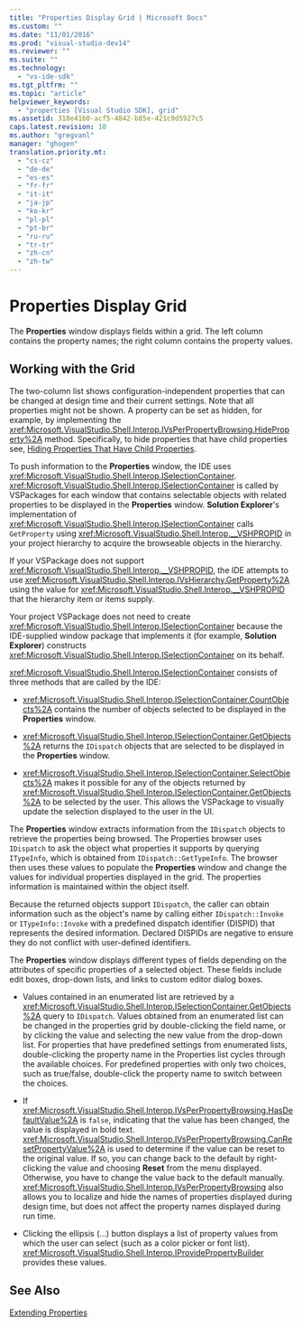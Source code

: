 ```yaml
---
title: "Properties Display Grid | Microsoft Docs"
ms.custom: ""
ms.date: "11/01/2016"
ms.prod: "visual-studio-dev14"
ms.reviewer: ""
ms.suite: ""
ms.technology: 
  - "vs-ide-sdk"
ms.tgt_pltfrm: ""
ms.topic: "article"
helpviewer_keywords: 
  - "properties [Visual Studio SDK], grid"
ms.assetid: 318e41b0-acf5-4842-b85e-421c9d5927c5
caps.latest.revision: 10
ms.author: "gregvanl"
manager: "ghogen"
translation.priority.mt: 
  - "cs-cz"
  - "de-de"
  - "es-es"
  - "fr-fr"
  - "it-it"
  - "ja-jp"
  - "ko-kr"
  - "pl-pl"
  - "pt-br"
  - "ru-ru"
  - "tr-tr"
  - "zh-cn"
  - "zh-tw"
---
```

# Properties Display Grid
The **Properties** window displays fields within a grid. The left column contains the property names; the right column contains the property values.  
  
## Working with the Grid  
 The two-column list shows configuration-independent properties that can be changed at design time and their current settings. Note that all properties might not be shown. A property can be set as hidden, for example, by implementing the <xref:Microsoft.VisualStudio.Shell.Interop.IVsPerPropertyBrowsing.HideProperty%2A> method. Specifically, to hide properties that have child properties see, [Hiding Properties That Have Child Properties](../../misc/hiding-properties-that-have-child-properties.md).  
  
 To push information to the **Properties** window, the IDE uses <xref:Microsoft.VisualStudio.Shell.Interop.ISelectionContainer>. <xref:Microsoft.VisualStudio.Shell.Interop.ISelectionContainer> is called by VSPackages for each window that contains selectable objects with related properties to be displayed in the **Properties** window. **Solution Explorer**'s implementation of <xref:Microsoft.VisualStudio.Shell.Interop.ISelectionContainer> calls `GetProperty` using <xref:Microsoft.VisualStudio.Shell.Interop.__VSHPROPID> in your project hierarchy to acquire the browseable objects in the hierarchy.  
  
 If your VSPackage does not support <xref:Microsoft.VisualStudio.Shell.Interop.__VSHPROPID>, the IDE attempts to use <xref:Microsoft.VisualStudio.Shell.Interop.IVsHierarchy.GetProperty%2A> using the value for <xref:Microsoft.VisualStudio.Shell.Interop.__VSHPROPID> that the hierarchy item or items supply.  
  
 Your project VSPackage does not need to create <xref:Microsoft.VisualStudio.Shell.Interop.ISelectionContainer> because the IDE-supplied window package that implements it (for example, **Solution Explorer**) constructs <xref:Microsoft.VisualStudio.Shell.Interop.ISelectionContainer> on its behalf.  
  
 <xref:Microsoft.VisualStudio.Shell.Interop.ISelectionContainer> consists of three methods that are called by the IDE:  
  
-   <xref:Microsoft.VisualStudio.Shell.Interop.ISelectionContainer.CountObjects%2A> contains the number of objects selected to be displayed in the **Properties** window.  
  
-   <xref:Microsoft.VisualStudio.Shell.Interop.ISelectionContainer.GetObjects%2A> returns the `IDispatch` objects that are selected to be displayed in the **Properties** window.  
  
-   <xref:Microsoft.VisualStudio.Shell.Interop.ISelectionContainer.SelectObjects%2A> makes it possible for any of the objects returned by <xref:Microsoft.VisualStudio.Shell.Interop.ISelectionContainer.GetObjects%2A> to be selected by the user. This allows the VSPackage to visually update the selection displayed to the user in the UI.  
  
 The **Properties** window extracts information from the `IDispatch` objects to retrieve the properties being browsed. The Properties browser uses `IDispatch` to ask the object what properties it supports by querying `ITypeInfo`, which is obtained from `IDispatch::GetTypeInfo`. The browser then uses these values to populate the **Properties** window and change the values for individual properties displayed in the grid. The properties information is maintained within the object itself.  
  
 Because the returned objects support `IDispatch`, the caller can obtain information such as the object's name by calling either `IDispatch::Invoke` or `ITypeInfo::Invoke` with a predefined dispatch identifier (DISPID) that represents the desired information. Declared DISPIDs are negative to ensure they do not conflict with user-defined identifiers.  
  
 The **Properties** window displays different types of fields depending on the attributes of specific properties of a selected object. These fields include edit boxes, drop-down lists, and links to custom editor dialog boxes.  
  
-   Values contained in an enumerated list are retrieved by a <xref:Microsoft.VisualStudio.Shell.Interop.ISelectionContainer.GetObjects%2A> query to `IDispatch`. Values obtained from an enumerated list can be changed in the properties grid by double-clicking the field name, or by clicking the value and selecting the new value from the drop-down list. For properties that have predefined settings from enumerated lists, double-clicking the property name in the Properties list cycles through the available choices. For predefined properties with only two choices, such as true/false, double-click the property name to switch between the choices.  
  
-   If <xref:Microsoft.VisualStudio.Shell.Interop.IVsPerPropertyBrowsing.HasDefaultValue%2A> is `false`, indicating that the value has been changed, the value is displayed in bold text. <xref:Microsoft.VisualStudio.Shell.Interop.IVsPerPropertyBrowsing.CanResetPropertyValue%2A> is used to determine if the value can be reset to the original value. If so, you can change back to the default by right-clicking the value and choosing **Reset** from the menu displayed. Otherwise, you have to change the value back to the default manually. <xref:Microsoft.VisualStudio.Shell.Interop.IVsPerPropertyBrowsing> also allows you to localize and hide the names of properties displayed during design time, but does not affect the property names displayed during run time.  
  
-   Clicking the ellipsis (...) button displays a list of property values from which the user can select (such as a color picker or font list). <xref:Microsoft.VisualStudio.Shell.Interop.IProvidePropertyBuilder> provides these values.  
  
## See Also  
 [Extending Properties](../../extensibility/internals/extending-properties.md)